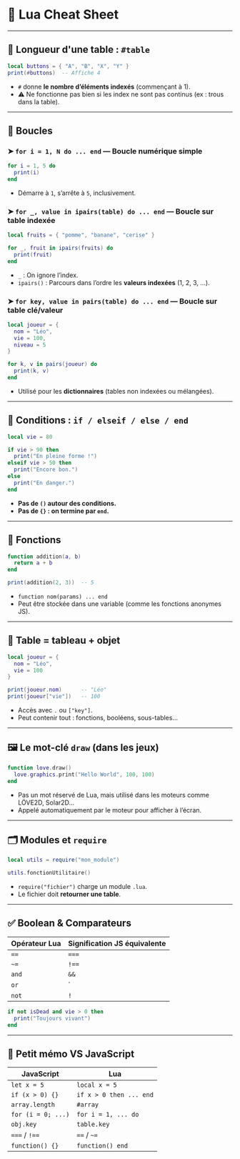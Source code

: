 # 📘 Lua Cheat Sheet

---

## 🧮 Longueur d'une table : `#table`

```lua
local buttons = { "A", "B", "X", "Y" }
print(#buttons)  -- Affiche 4
```

- `#` donne **le nombre d’éléments indexés** (commençant à 1).
- ⚠️ Ne fonctionne pas bien si les index ne sont pas continus (ex : trous dans la table).

---

## 🔁 Boucles

### ➤ `for i = 1, N do ... end` — Boucle numérique simple

```lua
for i = 1, 5 do
  print(i)
end
```

- Démarre à `1`, s’arrête à `5`, inclusivement.

### ➤ `for _, value in ipairs(table) do ... end` — Boucle sur table indexée

```lua
local fruits = { "pomme", "banane", "cerise" }

for _, fruit in ipairs(fruits) do
  print(fruit)
end
```

- `_` : On ignore l’index.
- `ipairs()` : Parcours dans l’ordre les **valeurs indexées** (1, 2, 3, ...).

### ➤ `for key, value in pairs(table) do ... end` — Boucle sur table clé/valeur

```lua
local joueur = {
  nom = "Léo",
  vie = 100,
  niveau = 5
}

for k, v in pairs(joueur) do
  print(k, v)
end
```

- Utilisé pour les **dictionnaires** (tables non indexées ou mélangées).

---

## 🔀 Conditions : `if / elseif / else / end`

```lua
local vie = 80

if vie > 90 then
  print("En pleine forme !")
elseif vie > 50 then
  print("Encore bon.")
else
  print("En danger.")
end
```

- **Pas de `()` autour des conditions.**
- **Pas de `{}` : on termine par `end`.**

---

## 🧱 Fonctions

```lua
function addition(a, b)
  return a + b
end

print(addition(2, 3))  -- 5
```

- `function nom(params) ... end`
- Peut être stockée dans une variable (comme les fonctions anonymes JS).

---

## 🧰 Table = tableau + objet

```lua
local joueur = {
  nom = "Léo",
  vie = 100
}

print(joueur.nom)      -- "Léo"
print(joueur["vie"])   -- 100
```

- Accès avec `.` ou `["key"]`.
- Peut contenir tout : fonctions, booléens, sous-tables...

---

## 🖼️ Le mot-clé `draw` (dans les jeux)

```lua
function love.draw()
  love.graphics.print("Hello World", 100, 100)
end
```

- Pas un mot réservé de Lua, mais utilisé dans les moteurs comme LÖVE2D, Solar2D...
- Appelé automatiquement par le moteur pour afficher à l’écran.

---

## 🗂️ Modules et `require`

```lua
local utils = require("mon_module")

utils.fonctionUtilitaire()
```

- `require("fichier")` charge un module `.lua`.
- Le fichier doit **retourner une table**.

---

## ✅ Boolean & Comparateurs

| Opérateur Lua | Signification JS équivalente |
|---------------|------------------------------|
| `==`          | `===`                        |
| `~=`          | `!==`                        |
| `and`         | `&&`                         |
| `or`          | `||`                         |
| `not`         | `!`                          |

```lua
if not isDead and vie > 0 then
  print("Toujours vivant")
end
```

---

## 🧠 Petit mémo VS JavaScript

| JavaScript           | Lua                   |
|----------------------|-----------------------|
| `let x = 5`          | `local x = 5`         |
| `if (x > 0) {}`      | `if x > 0 then ... end` |
| `array.length`       | `#array`              |
| `for (i = 0; ...)`   | `for i = 1, ... do`   |
| `obj.key`            | `table.key`           |
| `===` / `!==`        | `==` / `~=`           |
| `function() {}`      | `function() end`      |


